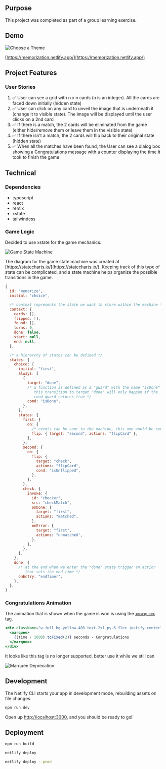 ## Purpose

This project was completed as part of a group learning exercise. 

## Demo

![Choose a Theme](https://user-images.githubusercontent.com/14803/160981308-c69368b8-90f7-4911-b376-c1df8b18fded.png)

[https://memorization.netlify.app/](https://memorization.netlify.app/)

## Project Features

### User Stories

1. ✅ User can see a grid with n x n cards (n is an integer). All the cards are faced down initially (hidden state)
2. ✅ User can click on any card to unveil the image that is underneath it (change it to visible state). The image will be displayed until the user clicks on a 2nd card
3. ✅ If there is a match, the 2 cards will be eliminated from the game (either hide/remove them or leave them in the visible state)
4. ✅ If there isn't a match, the 2 cards will flip back to their original state (hidden state)
5. ✅ When all the matches have been found, the User can see a dialog box showing a Congratulations message with a counter displaying the time it took to finish the game

## Technical

### Dependencies

- typescript
- react
- remix
- xstate
- tailwindcss

### Game Logic

Decided to use xstate for the game mechanics. 

![Game State Machine](https://user-images.githubusercontent.com/14803/160981255-42d6779f-07e7-4aea-9df5-9ec32ea6b7b1.png)

The diagram for the game state machine was created at [https://statecharts.io/](https://statecharts.io/). Keeping track of this type of state can be complicated, and a state machine helps organize the possible transitions in the game.


```javascript
{
  id: "memorize",
  initial: "choice",

  /* context represents the state we want to store within the machine */
  context: {
    cards: [],
    flipped: [],
    found: [],
    turns: 0,
    done: false,
    start: null,
    end: null,
  },

  /* a hierarchy of states can be defined */
  states: {
    choice: {
      initial: "first",
      always: [
        {
          target: "done",
          /* a function is defined as a "guard" with the name "isDone"
             this transition to target "done" will only happen if the
             cond guard returns true */
          cond: "isDone",
        },
      ],
      states: {
        first: {
          on: {
            /* events can be sent to the machine, this one would be send("flip") */
            flip: { target: "second", actions: "flipCard" },
          },
        },
        second: {
          on: {
            flip: {
              target: "check",
              actions: "flipCard",
              cond: "isUnflipped",
            },
          },
        },
        check: {
          invoke: {
            id: "checker",
            src: "checkMatch",
            onDone: {
              target: "first",
              actions: "matched",
            },
            onError: {
              target: "first",
              actions: "unmatched",
            },
          },
        },
      },
    },
    done: {
      /* at the end when we enter the "done" state trigger an action
         that sets the end time */
      onEntry: "endTimer",
    },
  },
}
```

### Congratulations Animation

The animation that is shown when the game is won is using the [`<marquee>`](https://developer.mozilla.org/en-US/docs/Web/HTML/Element/marquee) tag.

```jsx
<div className="w-full bg-yellow-400 text-2xl py-6 flex justify-center">
  <marquee>
    {(time / 1000).toFixed(2)} seconds - Congratulations
  </marquee>
</div>
```

It looks like this tag is no longer supported, better use it while we still can.

![Marquee Deprecation](https://user-images.githubusercontent.com/14803/160981479-6f48b8ec-ac5b-4014-865f-1292682b4ed2.png)


## Development

The Netlify CLI starts your app in development mode, rebuilding assets on file changes.

```sh
npm run dev
```

Open up [http://localhost:3000](http://localhost:3000), and you should be ready to go!

## Deployment

```sh
npm run build

netlify deploy

netlify deploy --prod
```
